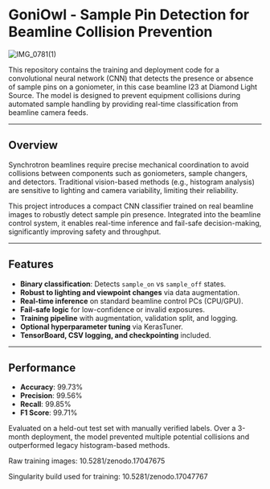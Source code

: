 # GoniOwl - Sample Pin Detection for Beamline Collision Prevention

![IMG_0781(1)](https://github.com/user-attachments/assets/8b08de35-6e63-461e-a933-2129fb25e74c)

This repository contains the training and deployment code for a convolutional neural network (CNN) that detects the presence or absence of sample pins on a goniometer, in this case beamline I23 at Diamond Light Source. The model is designed to prevent equipment collisions during automated sample handling by providing real-time classification from beamline camera feeds.

---

## Overview

Synchrotron beamlines require precise mechanical coordination to avoid collisions between components such as goniometers, sample changers, and detectors. Traditional vision-based methods (e.g., histogram analysis) are sensitive to lighting and camera variability, limiting their reliability.

This project introduces a compact CNN classifier trained on real beamline images to robustly detect sample pin presence. Integrated into the beamline control system, it enables real-time inference and fail-safe decision-making, significantly improving safety and throughput.

---

## Features

- **Binary classification**: Detects `sample_on` vs `sample_off` states.
- **Robust to lighting and viewpoint changes** via data augmentation.
- **Real-time inference** on standard beamline control PCs (CPU/GPU).
- **Fail-safe logic** for low-confidence or invalid exposures.
- **Training pipeline** with augmentation, validation split, and logging.
- **Optional hyperparameter tuning** via KerasTuner.
- **TensorBoard, CSV logging, and checkpointing** included.

---

## Performance

- **Accuracy**: 99.73%
- **Precision**: 99.56%
- **Recall**: 99.85%
- **F1 Score**: 99.71%

Evaluated on a held-out test set with manually verified labels. Over a 3-month deployment, the model prevented multiple potential collisions and outperformed legacy histogram-based methods.

Raw training images: 10.5281/zenodo.17047675

Singularity build used for training: 10.5281/zenodo.17047767
